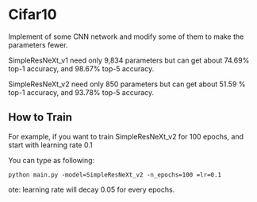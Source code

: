 # Cifar10

Implement of some CNN network and modify some of them to make the parameters fewer.

SimpleResNeXt_v1 need only 9,834 parameters but can get about 74.69% top-1 accuracy, and 98.67% top-5 accuracy.

SimpleResNeXt_v2 need only  850  parameters but can get about 51.59 % top-1 accuracy, and 93.78%  top-5 accuracy.


## How to Train

For example, if you want to train SimpleResNeXt_v2 for 100 epochs, and start with learning rate 0.1

You can type as following:

```
python main.py -model=SimpleResNeXt_v2 -n_epochs=100 =lr=0.1 
```

ote: learning rate will decay 0.05 for every epochs.